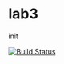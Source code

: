 # lab3
init

[![Build Status](https://travis-ci.com/jash4088/lab3.svg?branch=main)](https://travis-ci.com/jash4088/lab3)